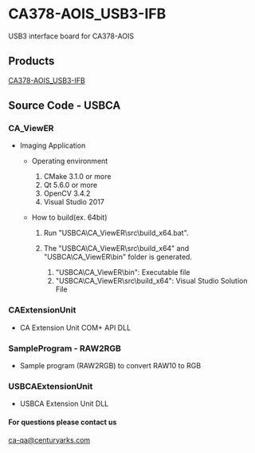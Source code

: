 # CA378-AOIS_USB3-IFB

USB3 interface board for CA378-AOIS

## Products

[CA378-AOIS_USB3-IFB](https://www.centuryarks.com/products/sensor/usbcam)

## Source Code - USBCA

### CA_ViewER

- Imaging Application

    - Operating environment
        1. CMake 3.1.0 or more
        1. Qt 5.6.0 or more
        1. OpenCV 3.4.2
        1. Visual Studio 2017

    - How to build(ex. 64bit)
        1. Run "USBCA\CA_ViewER\src\build_x64.bat".
        1. The "USBCA\CA_ViewER\src\build_x64" and "USBCA\CA_ViewER\bin" folder is generated.

            1. "USBCA\CA_ViewER\bin": Executable file
            1. "USBCA\CA_ViewER\src\build_x64": Visual Studio Solution File

### CAExtensionUnit

- CA Extension Unit COM+ API DLL

### SampleProgram - RAW2RGB

- Sample program (RAW2RGB) to convert RAW10 to RGB

### USBCAExtensionUnit

- USBCA Extension Unit DLL

#### For questions please contact us
ca-qa@centuryarks.com
